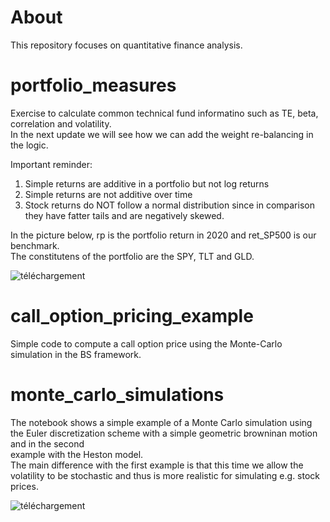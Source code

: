 # About
This repository focuses on quantitative finance analysis.

# portfolio_measures
Exercise to calculate common technical fund informatino such as TE, beta, correlation and volatility.   
In the next update we will see how we can add the weight re-balancing in the logic.

Important reminder:
  1) Simple returns are additive in a portfolio but not log returns
  2) Simple returns are not additive over time
  3) Stock returns do NOT follow a normal distribution since in comparison they have fatter tails and are negatively skewed.
 
In the picture below, rp is the portfolio return in 2020 and ret_SP500 is our benchmark.  
The constitutens of the portfolio are the SPY, TLT and GLD.  

![téléchargement](https://user-images.githubusercontent.com/36447056/106645323-7b191400-658c-11eb-88fc-14d60e6742f9.png)


# call_option_pricing_example
Simple code to compute a call option price using the Monte-Carlo simulation in the BS framework.


# monte_carlo_simulations
The notebook shows a simple example of a Monte Carlo simulation using the Euler discretization scheme with a simple geometric browninan motion and in the second  
example with the Heston model.  
The main difference with the first example is that this time we allow the volatility to be stochastic and thus is more realistic for simulating e.g. stock prices.  

![téléchargement](https://user-images.githubusercontent.com/36447056/107699677-aef3e800-6cb6-11eb-9350-d5f76417f970.png)

